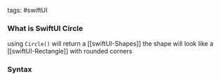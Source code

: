 tags: #swiftUI 

### What is SwiftUI Circle
using `Circle()` will return a [[swiftUI-Shapes]] 
the shape will look like a [[swiftUI-Rectangle]] with rounded corners

### Syntax
```swift
